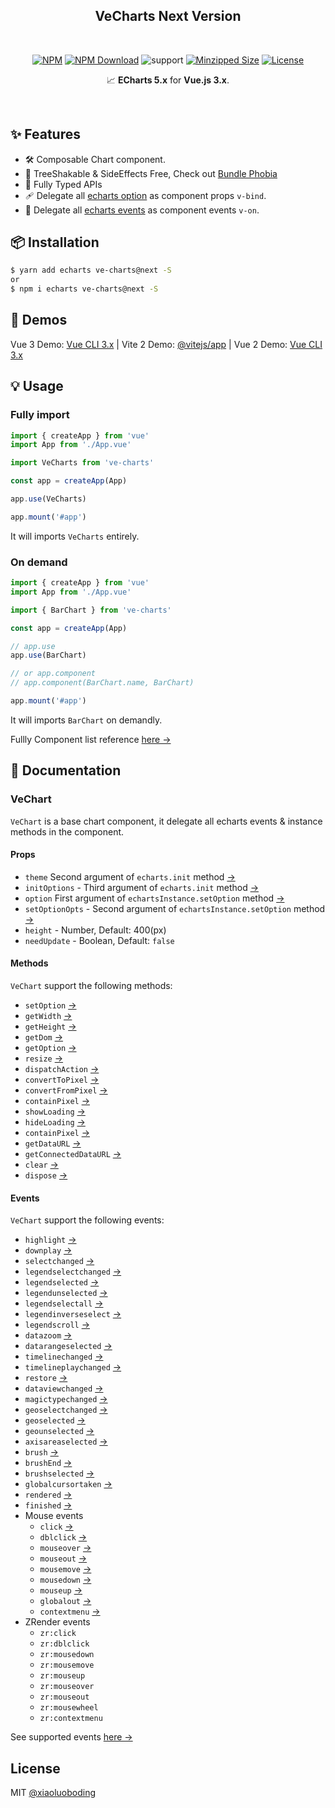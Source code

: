 <h2 align="center">VeCharts Next Version</h2>
<br>
<div align="center">

[![NPM][npmBadge]][npmUrl]
[![NPM Download][npmDtBadge]][npmDtUrl]
![support][supportBadge]
[![Minzipped Size][bundlePhobiaBadge]][bundlePhobiaUrl]
[![License][licenseBadge]][licenseUrl]

<p align="center">
  📈  <strong>ECharts 5.x</strong> for <strong>Vue.js 3.x</strong>.
</p>
<br>

[npmBadge]:https://img.shields.io/npm/v/ve-charts.svg?maxAge=2592000
[npmUrl]:https://www.npmjs.com/package/ve-charts@next

[npmDtBadge]:https://img.shields.io/npm/dt/ve-charts.svg
[npmDtUrl]:https://www.npmjs.com/package/ve-charts

[licenseBadge]:https://img.shields.io/badge/license-MIT-blue.svg
[licenseUrl]:https://raw.githubusercontent.com/vueblocks/ve-charts/master/LICENSE

[supportBadge]:https://img.shields.io/badge/support-2%263-%234FC08D?style=flat&logo=Vue.js

[bundlePhobiaBadge]:https://badgen.net/bundlephobia/minzip/ve-charts@next
[bundlePhobiaUrl]:https://bundlephobia.com/result?p=ve-charts@next

</div>

## ✨ Features

* 🛠 Composable Chart component.
* 🌳 TreeShakable & SideEffects Free, Check out [Bundle Phobia](https://bundlephobia.com/result?p=ve-charts@1.0.0-alpha.1)
* 💪 Fully Typed APIs
* 🩹 Delegate all [echarts option](https://echarts.apache.org/en/option.html) as component props `v-bind`.
* 📢 Delegate all [echarts events](https://echarts.apache.org/en/api.html#events) as component events `v-on`.

## 📦 Installation

```bash
$ yarn add echarts ve-charts@next -S
or
$ npm i echarts ve-charts@next -S
```

## 🦄️ Demos

Vue 3 Demo: [Vue CLI 3.x](./examples/vue3/README.md)  |  Vite 2 Demo: [@vitejs/app](./examples/vite2/README.md) | Vue 2 Demo: [Vue CLI 3.x](./examples/vue2/README.md)

## 💡 Usage

### Fully import

```js
import { createApp } from 'vue'
import App from './App.vue'

import VeCharts from 've-charts'

const app = createApp(App)

app.use(VeCharts)

app.mount('#app')
```

It will imports `VeCharts` entirely.

### On demand

```js
import { createApp } from 'vue'
import App from './App.vue'

import { BarChart } from 've-charts'

const app = createApp(App)

// app.use
app.use(BarChart)

// or app.component
// app.component(BarChart.name, BarChart)

app.mount('#app')
```

It will imports `BarChart` on demandly.

Fullly Component list reference [here →](./packages/index.ts)

## 📖 Documentation

### VeChart

`VeChart` is a base chart component, it delegate all echarts events & instance methods in the component.
#### Props

- `theme` Second argument of `echarts.init` method [→](https://echarts.apache.org/en/api.html#echarts.init)
- `initOptions` - Third argument of `echarts.init` method [→](https://echarts.apache.org/en/api.html#echarts.init)
- `option` First argument of `echartsInstance.setOption` method [→](https://echarts.apache.org/en/api.html#echartsInstance.setOption)
- `setOptionOpts` - Second argument of `echartsInstance.setOption` method [→](https://echarts.apache.org/en/api.html#echartsInstance.setOption)
- `height` - Number, Default: 400(px)
- `needUpdate` - Boolean, Default: `false`

#### Methods

`VeChart` support the following methods:

- `setOption` [→](https://echarts.apache.org/en/api.html#echartsInstance.setOption)
- `getWidth` [→](https://echarts.apache.org/en/api.html#echartsInstance.getWidth)
- `getHeight` [→](https://echarts.apache.org/en/api.html#echartsInstance.getHeight)
- `getDom` [→](https://echarts.apache.org/en/api.html#echartsInstance.getDom)
- `getOption` [→](https://echarts.apache.org/en/api.html#echartsInstance.getOption)
- `resize` [→](https://echarts.apache.org/en/api.html#echartsInstance.resize)
- `dispatchAction` [→](https://echarts.apache.org/en/api.html#echartsInstance.dispatchAction)
- `convertToPixel` [→](https://echarts.apache.org/en/api.html#echartsInstance.convertToPixel)
- `convertFromPixel` [→](https://echarts.apache.org/en/api.html#echartsInstance.convertFromPixel)
- `containPixel` [→](https://echarts.apache.org/en/api.html#echartsInstance.containPixel)
- `showLoading` [→](https://echarts.apache.org/en/api.html#echartsInstance.showLoading)
- `hideLoading` [→](https://echarts.apache.org/en/api.html#echartsInstance.hideLoading)
- `containPixel` [→](https://echarts.apache.org/en/api.html#echartsInstance.containPixel)
- `getDataURL` [→](https://echarts.apache.org/en/api.html#echartsInstance.getDataURL)
- `getConnectedDataURL` [→](https://echarts.apache.org/en/api.html#echartsInstance.getConnectedDataURL)
- `clear` [→](https://echarts.apache.org/en/api.html#echartsInstance.clear)
- `dispose` [→](https://echarts.apache.org/en/api.html#echartsInstance.dispose)

#### Events

`VeChart` support the following events:

- `highlight` [→](https://echarts.apache.org/en/api.html#events.highlight)
- `downplay` [→](https://echarts.apache.org/en/api.html#events.downplay)
- `selectchanged` [→](https://echarts.apache.org/en/api.html#events.selectchanged)
- `legendselectchanged` [→](https://echarts.apache.org/en/api.html#events.legendselectchanged)
- `legendselected` [→](https://echarts.apache.org/en/api.html#events.legendselected)
- `legendunselected` [→](https://echarts.apache.org/en/api.html#events.legendunselected)
- `legendselectall` [→](https://echarts.apache.org/en/api.html#events.legendselectall)
- `legendinverseselect` [→](https://echarts.apache.org/en/api.html#events.legendinverseselect)
- `legendscroll` [→](https://echarts.apache.org/en/api.html#events.legendscroll)
- `datazoom` [→](https://echarts.apache.org/en/api.html#events.datazoom)
- `datarangeselected` [→](https://echarts.apache.org/en/api.html#events.datarangeselected)
- `timelinechanged` [→](https://echarts.apache.org/en/api.html#events.timelinechanged)
- `timelineplaychanged` [→](https://echarts.apache.org/en/api.html#events.timelineplaychanged)
- `restore` [→](https://echarts.apache.org/en/api.html#events.restore)
- `dataviewchanged` [→](https://echarts.apache.org/en/api.html#events.dataviewchanged)
- `magictypechanged` [→](https://echarts.apache.org/en/api.html#events.magictypechanged)
- `geoselectchanged` [→](https://echarts.apache.org/en/api.html#events.geoselectchanged)
- `geoselected` [→](https://echarts.apache.org/en/api.html#events.geoselected)
- `geounselected` [→](https://echarts.apache.org/en/api.html#events.geounselected)
- `axisareaselected` [→](https://echarts.apache.org/en/api.html#events.axisareaselected)
- `brush` [→](https://echarts.apache.org/en/api.html#events.brush)
- `brushEnd` [→](https://echarts.apache.org/en/api.html#events.brushEnd)
- `brushselected` [→](https://echarts.apache.org/en/api.html#events.brushselected)
- `globalcursortaken` [→](https://echarts.apache.org/en/api.html#events.globalcursortaken)
- `rendered` [→](https://echarts.apache.org/en/api.html#events.rendered)
- `finished` [→](https://echarts.apache.org/en/api.html#events.finished)
- Mouse events
  - `click` [→](https://echarts.apache.org/en/api.html#events.Mouse%20events.click)
  - `dblclick` [→](https://echarts.apache.org/en/api.html#events.Mouse%20events.dblclick)
  - `mouseover` [→](https://echarts.apache.org/en/api.html#events.Mouse%20events.mouseover)
  - `mouseout` [→](https://echarts.apache.org/en/api.html#events.Mouse%20events.mouseout)
  - `mousemove` [→](https://echarts.apache.org/en/api.html#events.Mouse%20events.mousemove)
  - `mousedown` [→](https://echarts.apache.org/en/api.html#events.Mouse%20events.mousedown)
  - `mouseup` [→](https://echarts.apache.org/en/api.html#events.Mouse%20events.mouseup)
  - `globalout` [→](https://echarts.apache.org/en/api.html#events.Mouse%20events.globalout)
  - `contextmenu` [→](https://echarts.apache.org/en/api.html#events.Mouse%20events.contextmenu)
- ZRender events
  - `zr:click`
  - `zr:dblclick`
  - `zr:mousedown`
  - `zr:mousemove`
  - `zr:mouseup`
  - `zr:mouseover`
  - `zr:mouseout`
  - `zr:mousewheel`
  - `zr:contextmenu`

See supported events [here →](https://echarts.apache.org/en/api.html#events)

## License

MIT [@xiaoluoboding](https://github.com/xiaoluoboding)
